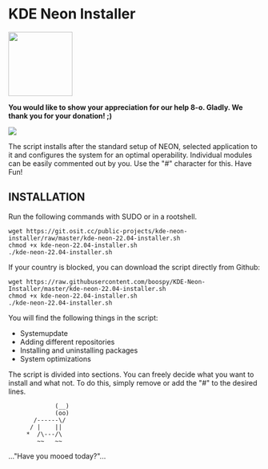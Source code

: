 KDE Neon Installer
=========================

<img src="https://git.osit.cc/public-projects/kde-neon-installer/-/raw/master/Logo-KDE-Neon.png" width="" height="128">


**You would like to show your appreciation for our help 8-o. Gladly. We thank you for your donation! ;)**

<a href="https://www.paypal.com/donate/?hosted_button_id=JTFYJYVH37MNE">
  <img src="https://www.paypalobjects.com/en_US/i/btn/btn_donate_LG.gif">
</a>

The script installs after the standard setup of NEON, selected application to it and configures the system for an optimal operability. Individual modules can be easily commented out by you. Use the "#" character for this. Have Fun!

INSTALLATION
------------

Run the following commands with SUDO or in a rootshell.

~~~
wget https://git.osit.cc/public-projects/kde-neon-installer/raw/master/kde-neon-22.04-installer.sh
chmod +x kde-neon-22.04-installer.sh
./kde-neon-22.04-installer.sh
~~~

If your country is blocked, you can download the script directly from Github: 

~~~
wget https://raw.githubusercontent.com/boospy/KDE-Neon-Installer/master/kde-neon-22.04-installer.sh
chmod +x kde-neon-22.04-installer.sh
./kde-neon-22.04-installer.sh
~~~

You will find the following things in the script:

  * Systemupdate
  * Adding different repositories
  * Installing and uninstalling packages
  * System optimizations
  
  The script is divided into sections. You can freely decide what you want to install and what not. To do this, simply remove or add the "#" to the desired lines.
  
                 (__) 
                 (oo) 
           /------\/ 
          / |    ||   
         *  /\---/\ 
            ~~   ~~   
..."Have you mooed today?"...

